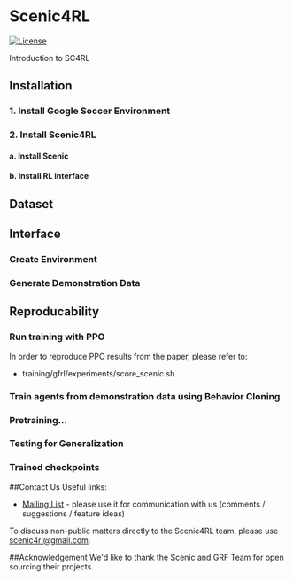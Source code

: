 # Scenic4RL

[![License](https://img.shields.io/badge/License-BSD%203--Clause-blue.svg)](https://opensource.org/licenses/BSD-3-Clause)

Introduction to SC4RL 



## Installation

### 1. Install Google Soccer Environment
### 2. Install Scenic4RL
#### a. Install Scenic
#### b. Install RL interface


## Dataset


## Interface
### Create Environment
### Generate Demonstration Data


## Reproducability 


### Run training with PPO

In order to reproduce PPO results from the paper, please refer to:

- training/gfrl/experiments/score_scenic.sh


### Train agents from demonstration data using Behavior Cloning

### Pretraining... 

### Testing for Generalization 

### Trained checkpoints


##Contact Us
Useful links:

* [Mailing List](https://google.com) - please use it for communication with us (comments / suggestions / feature ideas)

To discuss non-public matters directly to the Scenic4RL team, please use scenic4rl@gmail.com.


##Acknowledgement
We'd like to thank the Scenic and GRF Team for open sourcing their projects.

